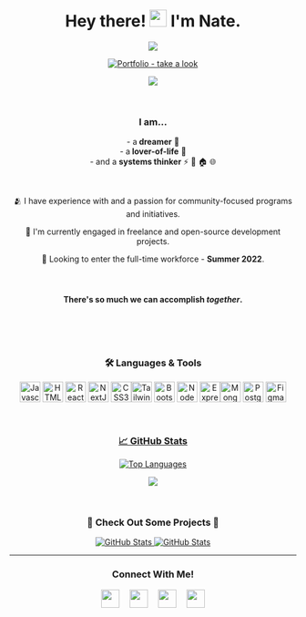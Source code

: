  <h1 align="center"> <b>Hey there! <img src="https://raw.githubusercontent.com/iampavangandhi/iampavangandhi/master/gifs/Hi.gif" width="30px"> I'm Nate.</b> </h1> 

<p align="center">
  <img src="https://readme-typing-svg.herokuapp.com?font=Source+Sans+Pro&color=61dbfb&size=22&duration=6250&center=true&width=450&lines=Software+Engineer++%7C+%F0%9F%93%8DATX" >
</p>



<p align="center">
  <a href="https://www.nathanfolkman.me" target="_blank"><img src="https://img.shields.io/badge/Portfolio_-take_a_look-80BD9E" alt="Portfolio  - take a look"></a>
</p>



<p align="center">
  <img src="https://user-images.githubusercontent.com/98185555/168246849-ba9be9a3-4e35-429b-9403-13eebbdfb156.gif">
</p>

<br>

<h3 align ="center"><strong>I am...</strong> </h3>
    <p align="center">- a<b> dreamer</b> 🌄
    <br>- a<b> lover-of-life</b> 🌱
    <br>- and a <b>systems thinker</b>
⚡
🚏
🏠
🌐</p>


<br> <p align="center">🫂 I have experience with and a passion for community-focused programs and initiatives.</p>

<p align="center">🔭 I'm currently engaged in freelance and open-source development projects.</p>

<p align="center">🚀 Looking to enter the full-time workforce - <b>Summer 2022</b>.</p>


<h4 align="center"><br><br><b>There's <b>so</b> much we can accomplish <em>together</em>.</b> </h4> <br>


<br>
<br>

<h3 align="center"><b>🛠️  Languages & Tools</b> </h3>

<p align="center">
<a href="https://developer.mozilla.org/en-US/docs/Web/JavaScript" target="_blank" rel="noreferrer"><img src="https://raw.githubusercontent.com/danielcranney/readme-generator/main/public/icons/skills/javascript-colored.svg" width="36" height="36" alt="Javascript" /></a>
<a href="https://developer.mozilla.org/en-US/docs/Glossary/HTML5" target="_blank" rel="noreferrer"><img src="https://raw.githubusercontent.com/danielcranney/readme-generator/main/public/icons/skills/html5-colored.svg" width="36" height="36" alt="HTML5" /></a>
<a href="https://reactjs.org/" target="_blank" rel="noreferrer"><img src="https://raw.githubusercontent.com/danielcranney/readme-generator/main/public/icons/skills/react-colored.svg" width="36" height="36" alt="React" /></a> <a href="https://nextjs.org/docs" target="_blank" rel="noreferrer"><img src="https://raw.githubusercontent.com/danielcranney/readme-generator/main/public/icons/skills/nextjs-colored.svg" width="36" height="36" alt="NextJs" /></a>
<a href="https://www.w3.org/TR/CSS/#css" target="_blank" rel="noreferrer"><img src="https://raw.githubusercontent.com/danielcranney/readme-generator/main/public/icons/skills/css3-colored.svg" width="36" height="36" alt="CSS3" /></a><a href="https://tailwindcss.com/" target="_blank" rel="noreferrer"><img src="https://raw.githubusercontent.com/danielcranney/readme-generator/main/public/icons/skills/tailwindcss-colored.svg" width="36" height="36" alt="TailwindCSS" /></a>
<a href="https://getbootstrap.com/" target="_blank" rel="noreferrer"><img src="https://raw.githubusercontent.com/danielcranney/readme-generator/main/public/icons/skills/bootstrap-colored.svg" width="36" height="36" alt="Bootstrap" /></a>
<a href="https://nodejs.org/en/" target="_blank" rel="noreferrer"><img src="https://raw.githubusercontent.com/danielcranney/readme-generator/main/public/icons/skills/nodejs-colored.svg" width="36" height="36" alt="NodeJS" /></a>
<a href="https://expressjs.com/" target="_blank" rel="noreferrer"><img src="https://raw.githubusercontent.com/danielcranney/readme-generator/main/public/icons/skills/express-colored.svg" width="36" height="36" alt="Express" /></a><a href="https://www.mongodb.com/" target="_blank" rel="noreferrer"><img src="https://raw.githubusercontent.com/danielcranney/readme-generator/main/public/icons/skills/mongodb-colored.svg" width="36" height="36" alt="MongoDB" /></a>
<a href="https://www.postgresql.org/" target="_blank" rel="noreferrer"><img src="https://raw.githubusercontent.com/danielcranney/readme-generator/main/public/icons/skills/postgresql-colored.svg" width="36" height="36" alt="PostgreSQL" /></a>
<a href="https://www.figma.com/" target="_blank" rel="noreferrer"><img src="https://raw.githubusercontent.com/danielcranney/readme-generator/main/public/icons/skills/figma-colored.svg" width="36" height="36" alt="Figma" />
</p>

<br>

<h3 align="center"><b>📈 GitHub Stats</b></h3>


<p align="center">
  <a href="https://github.com/nfolkman"><img src="https://github-readme-stats.vercel.app/api/top-langs/?username=nfolkman&&layout=compact&bg_color=000000&text_color=a2aab8&hide_border=true&title_color=61dbfb" alt="Top Languages" /></a>
</p>
<p align="center"><a href="http://www.github.com/nfolkman"><img src="https://github-readme-streak-stats.herokuapp.com/?user=nfolkman&stroke=a2aab8&background=000000&ring=61dbfb&fire=61dbfb&currStreakNum=61dbfb&currStreakLabel=61dbfb&sideNums=61dbfb&sideLabels=a2aab8&dates=a2aab8&hide_border=true" /></a></p>
<br>

<h3 align="center">🚧 Check Out Some Projects 🚧</h3>

<div align="center">
  <p>
    <a href="https://github.com/nfolkman/Climate-Hub">
      <img src="https://github-readme-stats.vercel.app/api/pin/?username=nfolkman&repo=Climate-Hub&bg_color=000000&text_color=a2aab8&hide_border=true&title_color=61dbfb" alt="GitHub Stats" />
    </a>
    <a href="https://github.com/nfolkman/Homebase">
     <img src="https://github-readme-stats.vercel.app/api/pin/?username=nfolkman&repo=Homebase&bg_color=000000&text_color=a2aab8&hide_border=true&title_color=61dbfb" alt="GitHub Stats" />
    </a>
  </p>
</div>

---

 <h3 align="center">Connect With Me! </h3>
 <p align="center"><a href="https://discord.com/users/NateF#7772" target="_blank" rel="noreferrer"><img src="https://raw.githubusercontent.com/danielcranney/readme-generator/main/public/icons/socials/discord.svg" width="32" height="32" /></a>  &ensp;&ensp;<a href="https://www.linkedin.com/in/nathan-folkman" target="_blank" rel="noreferrer"><img src="https://raw.githubusercontent.com/danielcranney/readme-generator/main/public/icons/socials/linkedin.svg" width="32" height="32" /></a> &ensp;&ensp;<a href="https://www.polywork.com/folkman" target="_blank" rel="noreferrer"><img src="https://raw.githubusercontent.com/danielcranney/readme-generator/main/public/icons/socials/polywork.svg" width="32" height="32" /></a> &ensp;&ensp;<a href="https://www.twitter.com/NathanFolkman" target="_blank" rel="noreferrer"><img src="https://raw.githubusercontent.com/danielcranney/readme-generator/main/public/icons/socials/twitter.svg" width="32" height="32" /></a></p> </p> 
